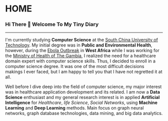 # HOME
### Hi There 👋 Welcome To My Tiny Diary
---

I'm currently studying **Computer Science** at the [South China University of Technology](https://www.scut.edu.cn/en/). 
My initial degree was in **Public and Environmental Health**, however, during the [Ebola Outbreak](https://www.cdc.gov/vhf/ebola/history/2014-2016-outbreak/index.html) in **West Africa** while I was working for the [Ministry of Health of The Gambia](http://www.moh.gov.gm/), I realized the need for a healthcare domain expert with computer science skills. Thus, I decided to enroll in a computer science degree. It was one of the most difficult decisions makings I ever faced, but I am happy to tell you that I have not regretted it at all.

Well before I dive deep into the field of computer science, my major interest was in healthcare application development and its related. I am now a **Data Science** enthusiast and my general research interest is in applied **Artificial Intelligence** for *Healthcare*, *life Science*, *Social Networks*, using **Machine Learning** and **Deep Learning** methods. Main focus on graph neural networks, graph database technologies, data mining, and big data analytics. 
